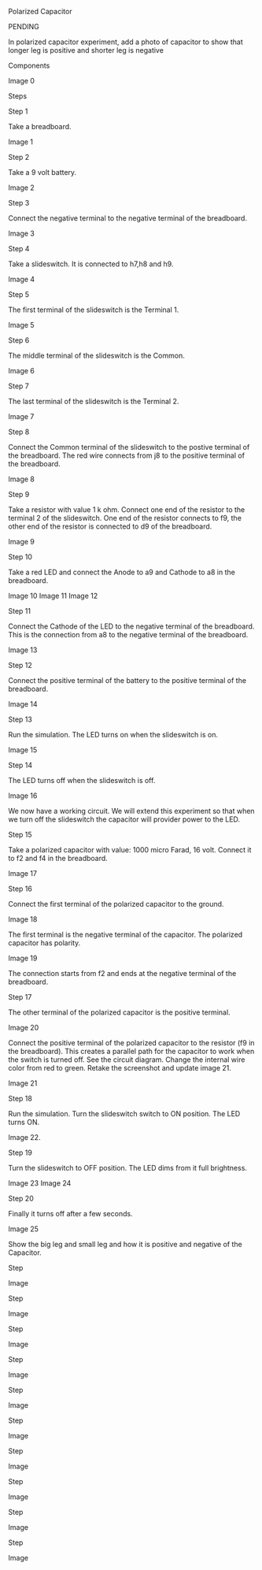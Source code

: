 Polarized Capacitor

PENDING

In polarized capacitor experiment, add a photo of capacitor to show that longer leg is positive and shorter leg is negative

Components

Image 0

Steps

Step 1

Take a breadboard.

Image 1

Step 2

Take a 9 volt battery. 

Image 2

Step 3

Connect the negative terminal to the negative terminal of the breadboard.

Image 3

Step 4

Take a slideswitch. It is connected to h7,h8 and h9.

Image 4

Step 5

The first terminal of the slideswitch is the Terminal 1.

Image 5

Step 6

The middle terminal of the slideswitch is the Common. 

Image 6

Step 7

The last terminal of the slideswitch is the Terminal 2.

Image 7

Step 8

Connect the Common terminal of the slideswitch to the postive terminal of the breadboard. The red wire connects from j8 to the positive terminal of the breadboard.

Image 8

Step 9

Take a resistor with value 1 k ohm. Connect one end of the resistor to the terminal 2 of the slideswitch. One end of the resistor connects to f9, the other end of the resistor is connected to d9 of the breadboard.

Image 9

Step 10

Take a red LED and connect the Anode to a9 and Cathode to a8 in the breadboard.

Image 10
Image 11
Image 12

Step 11

Connect the Cathode of the LED to the negative terminal of the breadboard. This is the connection from a8 to the negative terminal of the breadboard.

Image 13

Step 12

Connect the positive terminal of the battery to the positive terminal of the breadboard.

Image 14

Step 13

Run the simulation. The LED turns on when the slideswitch is on.

Image 15

Step 14

The LED turns off when the slideswitch is off.

Image 16

We now have a working circuit. We will extend this experiment so that when we turn off the slideswitch the capacitor will provider power to the LED.

Step 15

Take a polarized capacitor with value: 1000 micro Farad, 16 volt. Connect it to f2 and f4 in the breadboard.

Image 17

Step 16

Connect the first terminal of the polarized capacitor to the ground. 

Image 18

The first terminal is the negative terminal of the capacitor. The polarized capacitor has polarity. 

Image 19

The connection starts from f2 and ends at the negative terminal of the breadboard.

Step 17

The other terminal of the polarized capacitor is the positive terminal. 

Image 20

Connect the positive terminal of the polarized capacitor to the resistor (f9 in the breadboard). This creates a parallel path for the capacitor to work when the switch is turned off. See the circuit diagram. Change the internal wire color from red to green. Retake the screenshot and update image 21.

Image 21

Step 18

Run the simulation. Turn the slideswitch switch to ON position. The LED turns ON.

Image 22.

Step 19

Turn the slideswitch to OFF position. The LED dims from it full brightness.

Image 23
Image 24

Step 20

Finally it turns off after a few seconds.

Image 25

Show the big leg and small leg and how it is positive and negative of the Capacitor.

Step 

Image

Step 

Image

Step 

Image

Step 

Image

Step 

Image

Step 

Image

Step 

Image

Step 

Image

Step 

Image

Step 

Image
